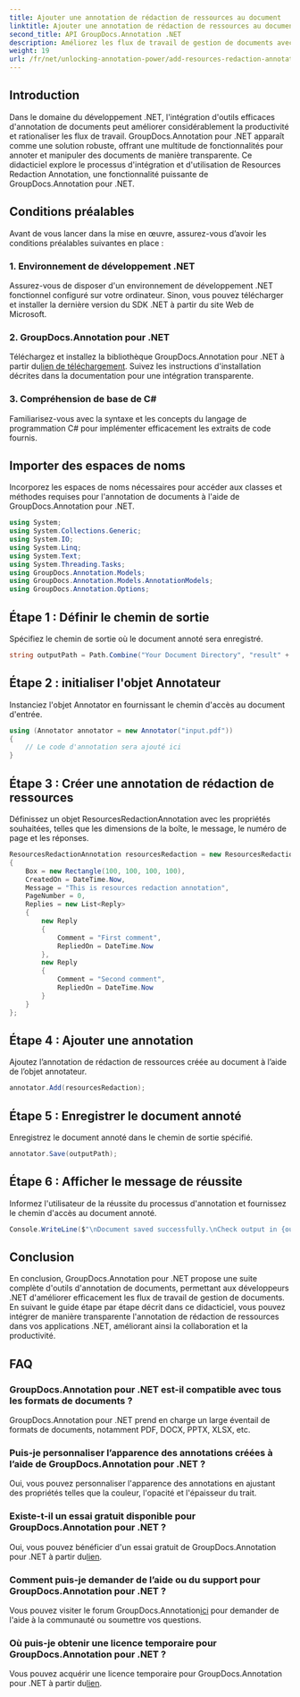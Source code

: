 ```yaml
---
title: Ajouter une annotation de rédaction de ressources au document
linktitle: Ajouter une annotation de rédaction de ressources au document
second_title: API GroupDocs.Annotation .NET
description: Améliorez les flux de travail de gestion de documents avec GroupDocs.Annotation pour .NET. Intégrez de manière transparente l'annotation de rédaction des ressources dans votre .NET pour une efficacité accrue.
weight: 19
url: /fr/net/unlocking-annotation-power/add-resources-redaction-annotation/
---
```

## Introduction
Dans le domaine du développement .NET, l'intégration d'outils efficaces d'annotation de documents peut améliorer considérablement la productivité et rationaliser les flux de travail. GroupDocs.Annotation pour .NET apparaît comme une solution robuste, offrant une multitude de fonctionnalités pour annoter et manipuler des documents de manière transparente. Ce didacticiel explore le processus d'intégration et d'utilisation de Resources Redaction Annotation, une fonctionnalité puissante de GroupDocs.Annotation pour .NET.
## Conditions préalables
Avant de vous lancer dans la mise en œuvre, assurez-vous d’avoir les conditions préalables suivantes en place :
### 1. Environnement de développement .NET
Assurez-vous de disposer d'un environnement de développement .NET fonctionnel configuré sur votre ordinateur. Sinon, vous pouvez télécharger et installer la dernière version du SDK .NET à partir du site Web de Microsoft.
### 2. GroupDocs.Annotation pour .NET
 Téléchargez et installez la bibliothèque GroupDocs.Annotation pour .NET à partir du[lien de téléchargement](https://releases.groupdocs.com/annotation/net/). Suivez les instructions d'installation décrites dans la documentation pour une intégration transparente.
### 3. Compréhension de base de C#
Familiarisez-vous avec la syntaxe et les concepts du langage de programmation C# pour implémenter efficacement les extraits de code fournis.

## Importer des espaces de noms
Incorporez les espaces de noms nécessaires pour accéder aux classes et méthodes requises pour l'annotation de documents à l'aide de GroupDocs.Annotation pour .NET.

```csharp
using System;
using System.Collections.Generic;
using System.IO;
using System.Linq;
using System.Text;
using System.Threading.Tasks;
using GroupDocs.Annotation.Models;
using GroupDocs.Annotation.Models.AnnotationModels;
using GroupDocs.Annotation.Options;
```
## Étape 1 : Définir le chemin de sortie
Spécifiez le chemin de sortie où le document annoté sera enregistré.
```csharp
string outputPath = Path.Combine("Your Document Directory", "result" + Path.GetExtension("input.pdf"));
```
## Étape 2 : initialiser l'objet Annotateur
Instanciez l'objet Annotator en fournissant le chemin d'accès au document d'entrée.
```csharp
using (Annotator annotator = new Annotator("input.pdf"))
{
    // Le code d'annotation sera ajouté ici
}
```
## Étape 3 : Créer une annotation de rédaction de ressources
Définissez un objet ResourcesRedactionAnnotation avec les propriétés souhaitées, telles que les dimensions de la boîte, le message, le numéro de page et les réponses.
```csharp
ResourcesRedactionAnnotation resourcesRedaction = new ResourcesRedactionAnnotation
{
    Box = new Rectangle(100, 100, 100, 100),
    CreatedOn = DateTime.Now,
    Message = "This is resources redaction annotation",
    PageNumber = 0,
    Replies = new List<Reply>
    {
        new Reply
        {
            Comment = "First comment",
            RepliedOn = DateTime.Now
        },
        new Reply
        {
            Comment = "Second comment",
            RepliedOn = DateTime.Now
        }
    }
};
```
## Étape 4 : Ajouter une annotation
Ajoutez l’annotation de rédaction de ressources créée au document à l’aide de l’objet annotateur.
```csharp
annotator.Add(resourcesRedaction);
```
## Étape 5 : Enregistrer le document annoté
Enregistrez le document annoté dans le chemin de sortie spécifié.
```csharp
annotator.Save(outputPath);
```
## Étape 6 : Afficher le message de réussite
Informez l'utilisateur de la réussite du processus d'annotation et fournissez le chemin d'accès au document annoté.
```csharp
Console.WriteLine($"\nDocument saved successfully.\nCheck output in {outputPath}.");
```

## Conclusion
En conclusion, GroupDocs.Annotation pour .NET propose une suite complète d'outils d'annotation de documents, permettant aux développeurs .NET d'améliorer efficacement les flux de travail de gestion de documents. En suivant le guide étape par étape décrit dans ce didacticiel, vous pouvez intégrer de manière transparente l'annotation de rédaction de ressources dans vos applications .NET, améliorant ainsi la collaboration et la productivité.
## FAQ
### GroupDocs.Annotation pour .NET est-il compatible avec tous les formats de documents ?
GroupDocs.Annotation pour .NET prend en charge un large éventail de formats de documents, notamment PDF, DOCX, PPTX, XLSX, etc.
### Puis-je personnaliser l’apparence des annotations créées à l’aide de GroupDocs.Annotation pour .NET ?
Oui, vous pouvez personnaliser l'apparence des annotations en ajustant des propriétés telles que la couleur, l'opacité et l'épaisseur du trait.
### Existe-t-il un essai gratuit disponible pour GroupDocs.Annotation pour .NET ?
 Oui, vous pouvez bénéficier d'un essai gratuit de GroupDocs.Annotation pour .NET à partir du[lien](https://releases.groupdocs.com/).
### Comment puis-je demander de l’aide ou du support pour GroupDocs.Annotation pour .NET ?
 Vous pouvez visiter le forum GroupDocs.Annotation[ici](https://forum.groupdocs.com/c/annotation/10) pour demander de l'aide à la communauté ou soumettre vos questions.
### Où puis-je obtenir une licence temporaire pour GroupDocs.Annotation pour .NET ?
Vous pouvez acquérir une licence temporaire pour GroupDocs.Annotation pour .NET à partir du[lien](https://purchase.groupdocs.com/temporary-license/).